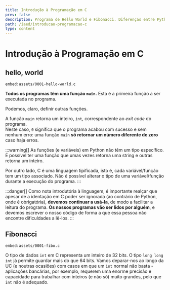 ```yaml
---
title: Introdução à Programação em C
prev: false
description: Programa de Hello World e Fibonacci. Diferenças entre Python e C.
path: /iaed/introducao-programacao-c
type: content
---
```


# Introdução à Programação em C

## hello, world

`embed:assets/0001-hello-world.c`

**Todos os programas têm uma função `main`.**
Esta é a primeira função a ser executada no programa.

Podemos, claro, definir outras funções.

A função `main` retorna um inteiro, `int`, correspondente ao _exit code_ do programa.  
Neste caso, `0` significa que o programa acabou com sucesso e sem nenhum erro: uma função `main` **só retornar um número diferente de zero** caso haja erros.

:::warning[]
As funções (e variáveis) em Python não têm um tipo específico.
É possível ter uma função que umas vezes retorna uma string e outras retorna um inteiro.

Por outro lado, C é uma linguagem tipificada, isto é, cada variável/função tem um tipo associado.
Não é possível alterar o tipo de uma variável/função durante a execução do programa.
:::

:::danger[]
Como nota introdutória à linguagem, é importante realçar que apesar de a identação em C poder ser ignorada (ao contrário de Python, onde é obrigatória), **devemos continuar a usá-la**, de modo a facilitar a leitura do programa. **Os nossos programas vão ser lidos por alguém**, e devemos escrever o nosso código de forma a que essa pessoa não encontre dificuldades a lê-los.
:::

## Fibonacci

`embed:assets/0001-fibo.c`

O tipo de dados `int` em C representa um inteiro de 32 bits. O tipo `long long int` já permite guardar mais do que 64 bits. Vamos deparar-nos ao longo da UC (e noutras ocasiões) com casos em que um `int` normal não basta - aplicações bancárias, por exemplo, requerem uma enorme precisão e capacidade para trabalhar com inteiros (e não só) muito grandes, pelo que `int` não é adequado. 
